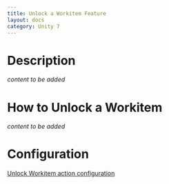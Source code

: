 ```yaml
---
title: Unlock a Workitem Feature
layout: docs
category: Unity 7
---
```


# Description

*content to be added*

# How to Unlock a Workitem

*content to be added*

# Configuration

[Unlock Workitem action configuration](../../configuration/actions/unlock-workitem)